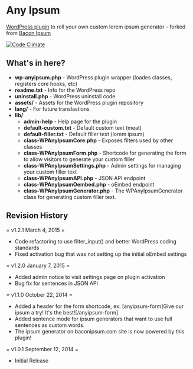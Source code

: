 # Any Ipsum
[WordPress plugin](https://wordpress.org/plugins/any-ipsum/) to roll your own custom lorem ipsum generator - forked from [Bacon Ipsum](http://baconipsum.com/)

[![Code Climate](https://codeclimate.com/github/petenelson/wp-any-ipsum/badges/gpa.svg)](https://codeclimate.com/github/petenelson/wp-any-ipsum)

## What's in here?

- **wp-anyipsum.php** - WordPress plugin wrapper (loades classes, registers core hooks, etc)
- **readme.txt** - Info for the WordPress repo
- **uninstall.php** - WordPress uninstall code
- **assets/** - Assets for the WordPress plugin repository
- **lang/** - For future translastions
- **lib/**
  - **admin-help** - Help page for the plugin
  - **default-custom.txt** - Default custom text (meat)
  - **default-filler.txt** - Default filler text (lorem ipsum)
  - **class-WPAnyIpsumCore.php** - Exposes filters used by other classes
  - **class-WPAnyIpsumForm.php** - Shortcode for generating the form to allow visitors to generate your custom filler
  - **class-WPAnyIpsumSettings.php** - Admin settings for managing your custom filler text
  - **class-WPAnyIpsumAPI.php** - JSON API endpoint
  - **class-WPAnyIpsumOembed.php** - oEmbed endpoint
  - **class-WPAnyIpsumGenerator.php** - The WPAnyIpsumGenerator class for generating custom filler text.

## Revision History

= v1.2.1 March 4, 2015 =
* Code refactoring to use filter_input() and better WordPress coding standards
* Fixed activation bug that was not setting up the initial oEmbed settings

= v1.2.0 January 7, 2015 =
* Added admin notice to visit settings page on plugin activation
* Bug fix for sentences in JSON API

= v1.1.0 October 22, 2014 =
* Added a header for the form shortcode, ex: [anyipsum-form]Give our ipsum a try!  It's the best![/anyipsum-form]
* Added sentence mode for ipsum generators that want to use full sentences as custom words.
* The ipsum generator on baconipsum.com site is now powered by this plugin!

= v1.0.1 September 12, 2014 =
* Initial Release
